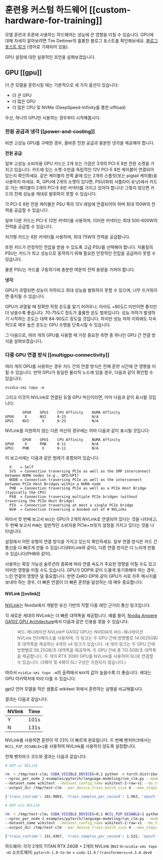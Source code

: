 <!---
Copyright 2022 The HuggingFace Team. All rights reserved.

Licensed under the Apache License, Version 2.0 (the "License");
you may not use this file except in compliance with the License.
You may obtain a copy of the License at

    http://www.apache.org/licenses/LICENSE-2.0

Unless required by applicable law or agreed to in writing, software
distributed under the License is distributed on an "AS IS" BASIS,
WITHOUT WARRANTIES OR CONDITIONS OF ANY KIND, either express or implied.
See the License for the specific language governing permissions and
limitations under the License.

⚠️ Note that this file is in Markdown but contain specific syntax for our doc-builder (similar to MDX) that may not be
rendered properly in your Markdown viewer.

-->


# 훈련용 커스텀 하드웨어 [[custom-hardware-for-training]]

모델 훈련과 추론에 사용하는 하드웨어는 성능에 큰 영향을 미칠 수 있습니다. GPU에 대해 자세히 알아보려면 Tim Dettmer의 훌륭한 블로그 포스트를 확인해보세요. [블로그 포스트 링크](https://timdettmers.com/2020/09/07/which-gpu-for-deep-learning/) (영어로 기재되어 있음).

GPU 설정에 대한 실용적인 조언을 살펴보겠습니다.

## GPU [[gpu]]
더 큰 모델을 훈련시킬 때는 기본적으로 세 가지 옵션이 있습니다:
- 더 큰 GPU
- 더 많은 GPU
- 더 많은 CPU 및 NVMe (DeepSpeed-Infinity를 통한 offload)

우선, 하나의 GPU만 사용하는 경우부터 시작해봅시다.

### 전원 공급과 냉각 [[power-and-cooling]]

비싼 고성능 GPU를 구매한 경우, 올바른 전원 공급과 충분한 냉각을 제공해야 합니다.

**전원 공급**:

일부 고성능 소비자용 GPU 카드는 2개 또는 가끔은 3개의 PCI-E 8핀 전원 소켓을 가지고 있습니다. 카드에 있는 소켓 수만큼 독립적인 12V PCI-E 8핀 케이블이 연결되어 있는지 확인하세요. 같은 케이블의 한쪽 끝에 있는 2개의 스플릿(또는 pigtail 케이블)을 사용하지 마세요. 즉, GPU에 2개의 소켓이 있다면, PSU(파워 서플라이 유닛)에서 카드로 가는 케이블이 2개의 PCI-E 8핀 커넥터를 가지고 있어야 합니다! 그렇지 않으면 카드의 전체 성능을 제대로 발휘하지 못할 수 있습니다.

각 PCI-E 8핀 전원 케이블은 PSU 쪽의 12V 레일에 연결되어야 하며 최대 150W의 전력을 공급할 수 있습니다.

일부 다른 카드는 PCI-E 12핀 커넥터를 사용하며, 이러한 커넥터는 최대 500-600W의 전력을 공급할 수 있습니다.

저가형 카드는 6핀 커넥터를 사용하며, 최대 75W의 전력을 공급합니다.

또한 카드가 안정적인 전압을 받을 수 있도록 고급 PSU를 선택해야 합니다. 저품질의 PSU는 카드가 최고 성능으로 동작하기 위해 필요한 안정적인 전압을 공급하지 못할 수 있습니다.

물론 PSU는 카드를 구동하기에 충분한 여분의 전력 용량을 가져야 합니다.

**냉각**:

GPU가 과열되면 성능이 저하되고 최대 성능을 발휘하지 못할 수 있으며, 너무 뜨거워지면 중지될 수 있습니다.

GPU가 과열될 때 정확한 적정 온도를 알기 어려우나, 아마도 +80도C 미만이면 좋지만 더 낮을수록 좋습니다. 70-75도C 정도가 훌륭한 온도 범위입니다. 성능 저하가 발생하기 시작하는 온도는 대략 84-90도C 정도일 것입니다. 하지만 성능 저하 이외에도 지속적으로 매우 높은 온도는 GPU 수명을 단축시킬 수 있습니다.

그 다음으로, 여러 개의 GPU를 사용할 때 가장 중요한 측면 중 하나인 GPU 간 연결 방식을 살펴보겠습니다.

### 다중 GPU 연결 방식 [[multigpu-connectivity]]

여러 개의 GPU를 사용하는 경우 카드 간의 연결 방식은 전체 훈련 시간에 큰 영향을 미칠 수 있습니다. 만약 GPU가 동일한 물리적 노드에 있을 경우, 다음과 같이 확인할 수 있습니다:

```
nvidia-smi topo -m
```

그리고 이것이 NVLink로 연결된 듀얼 GPU 머신이라면, 아마 다음과 같이 표시될 것입니다:

```
        GPU0    GPU1    CPU Affinity    NUMA Affinity
GPU0     X      NV2     0-23            N/A
GPU1    NV2      X      0-23            N/A
```

NVLink를 지원하지 않는 다른 머신의 경우에는 아마 다음과 같이 표시될 것입니다:
```
        GPU0    GPU1    CPU Affinity    NUMA Affinity
GPU0     X      PHB     0-11            N/A
GPU1    PHB      X      0-11            N/A
```

이 보고서에는 다음과 같은 범례가 포함되어 있습니다:

```
  X    = Self
  SYS  = Connection traversing PCIe as well as the SMP interconnect between NUMA nodes (e.g., QPI/UPI)
  NODE = Connection traversing PCIe as well as the interconnect between PCIe Host Bridges within a NUMA node
  PHB  = Connection traversing PCIe as well as a PCIe Host Bridge (typically the CPU)
  PXB  = Connection traversing multiple PCIe bridges (without traversing the PCIe Host Bridge)
  PIX  = Connection traversing at most a single PCIe bridge
  NV#  = Connection traversing a bonded set of # NVLinks
```

따라서 첫 번째 보고서 `NV2`는 GPU가 2개의 NVLink로 연결되어 있다는 것을 나타내고, 두 번째 보고서 `PHB`는 일반적인 소비자용 PCIe+브릿지 설정을 가지고 있다는 것을 나타냅니다.

설정에서 어떤 유형의 연결 방식을 가지고 있는지 확인하세요. 일부 연결 방식은 카드 간 통신을 더 빠르게 만들 수 있습니다(NVLink와 같이), 다른 연결 방식은 더 느리게 만들 수 있습니다(PHB와 같이).

사용하는 확장 가능성 솔루션의 종류에 따라 연결 속도가 주요한 영향을 미칠 수도 있고 미미한 영향을 미칠 수도 있습니다. GPU가 DDP와 같이 드물게 동기화해야 하는 경우, 느린 연결의 영향은 덜 중요합니다. 반면 ZeRO-DP와 같이 GPU가 서로 자주 메시지를 보내야 하는 경우, 더 빠른 연결이 더 빠른 훈련을 달성하는 데 매우 중요합니다.

#### NVLink [[nvlink]]

[NVLink](https://en.wikipedia.org/wiki/NVLink)는 Nvidia에서 개발한 유선 기반의 직렬 다중 레인 근거리 통신 링크입니다.

각 새로운 세대의 NVLink는 더 빠른 대역폭을 제공합니다. 예를 들어, [Nvidia Ampere GA102 GPU Architecture](https://www.nvidia.com/content/dam/en-zz/Solutions/geforce/ampere/pdf/NVIDIA-ampere-GA102-GPU-Architecture-Whitepaper-V1.pdf)에서 다음과 같은 인용을 찾을 수 있습니다:

> 써드-제너레이션 NVLink®
> GA102 GPU는 NVIDIA의 써드-제너레이션 NVLink 인터페이스를 사용하며, 각 링크는 두 GPU 간에 방향별로 14.0625GB/초 대역폭을 제공하는 4개의 x4 링크가 있습니다. 네 개의 링크는 두 GPU 간에 방향별로 56.25GB/초 대역폭을 제공하며, 두 GPU 간에 총 112.5GB/초 대역폭을 제공합니다. 두 개의 RTX 3090 GPU를 NVLink를 사용하여 SLI로 연결할 수 있습니다. (3웨이 및 4웨이 SLI 구성은 지원되지 않습니다.)

따라서 `nvidia-smi topo -m`의 출력에서 `NVX`의 값이 높을수록 더 좋습니다. 세대는 GPU 아키텍처에 따라 다를 수 있습니다.

gpt2 언어 모델을 작은 샘플로 wikitext 위에서 훈련하는 실행을 비교해봅시다.

결과는 다음과 같습니다:


| NVlink | Time |
| -----  | ---: |
| Y      | 101s |
| N      | 131s |


NVLink를 사용하면 훈련이 약 23% 더 빠르게 완료됩니다. 두 번째 벤치마크에서는 `NCCL_P2P_DISABLE=1`을 사용하여 NVLink를 사용하지 않도록 설정합니다.

전체 벤치마크 코드와 결과는 다음과 같습니다:

```bash
# DDP w/ NVLink

rm -r /tmp/test-clm; CUDA_VISIBLE_DEVICES=0,1 python -m torch.distributed.launch \
--nproc_per_node 2 examples/pytorch/language-modeling/run_clm.py --model_name_or_path gpt2 \
--dataset_name wikitext --dataset_config_name wikitext-2-raw-v1 --do_train \
--output_dir /tmp/test-clm --per_device_train_batch_size 4 --max_steps 200

{'train_runtime': 101.9003, 'train_samples_per_second': 1.963, 'epoch': 0.69}

# DDP w/o NVLink

rm -r /tmp/test-clm; CUDA_VISIBLE_DEVICES=0,1 NCCL_P2P_DISABLE=1 python -m torch.distributed.launch \
--nproc_per_node 2 examples/pytorch/language-modeling/run_clm.py --model_name_or_path gpt2 \
--dataset_name wikitext --dataset_config_name wikitext-2-raw-v1 --do_train
--output_dir /tmp/test-clm --per_device_train_batch_size 4 --max_steps 200

{'train_runtime': 131.4367, 'train_samples_per_second': 1.522, 'epoch': 0.69}
```

하드웨어: 각각 2개의 TITAN RTX 24GB + 2개의 NVLink (`NV2` in `nvidia-smi topo -m`)
소프트웨어: `pytorch-1.8-to-be` + `cuda-11.0` / `transformers==4.3.0.dev0`
